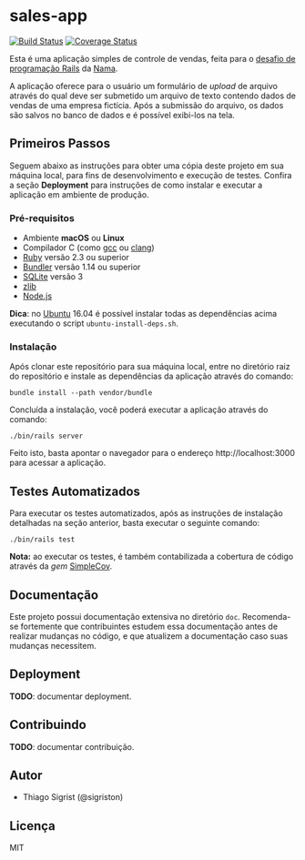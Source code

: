 # sales-app

[![Build Status](https://travis-ci.org/sigriston/sales-app.svg?branch=master)](https://travis-ci.org/sigriston/sales-app) [![Coverage Status](https://coveralls.io/repos/github/sigriston/sales-app/badge.svg?branch=master)](https://coveralls.io/github/sigriston/sales-app?branch=master)

Esta é uma aplicação simples de controle de vendas, feita para o [desafio de
programação Rails] da [Nama].

A aplicação oferece para o usuário um formulário de *upload* de arquivo através
do qual deve ser submetido um arquivo de texto contendo dados de vendas de uma
empresa fictícia. Após a submissão do arquivo, os dados são salvos no banco de
dados e é possível exibi-los na tela.

## Primeiros Passos

Seguem abaixo as instruções para obter uma cópia deste projeto em sua máquina
local, para fins de desenvolvimento e execução de testes. Confira a seção
**Deployment** para instruções de como instalar e executar a aplicação em
ambiente de produção.

### Pré-requisitos

* Ambiente **macOS** ou **Linux**
* Compilador C (como [gcc] ou [clang])
* [Ruby] versão 2.3 ou superior
* [Bundler] versão 1.14 ou superior
* [SQLite] versão 3
* [zlib]
* [Node.js]

**Dica**: no [Ubuntu] 16.04 é possível instalar todas as dependências acima
executando o script `ubuntu-install-deps.sh`.

### Instalação

Após clonar este repositório para sua máquina local, entre no diretório raiz do
repositório e instale as dependências da aplicação através do comando:

```console
bundle install --path vendor/bundle
```

Concluída a instalação, você poderá executar a aplicação através do comando:

```console
./bin/rails server
```

Feito isto, basta apontar o navegador para o endereço http://localhost:3000
para acessar a aplicação.

## Testes Automatizados

Para executar os testes automatizados, após as instruções de instalação
detalhadas na seção anterior, basta executar o seguinte comando:

```console
./bin/rails test
```

**Nota:** ao executar os testes, é também contabilizada a cobertura de código
através da *gem* [SimpleCov].

## Documentação

Este projeto possui documentação extensiva no diretório `doc`. Recomenda-se
fortemente que contribuintes estudem essa documentação antes de realizar
mudanças no código, e que atualizem a documentação caso suas mudanças
necessitem.

## Deployment

**TODO**: documentar deployment.

## Contribuindo

**TODO**: documentar contribuição.

## Autor

* Thiago Sigrist (@sigriston)

## Licença

MIT

[desafio de programação Rails]: https://github.com/9Nama/avaliacao_desenvolvedor
[Nama]: http://nama.ai
[Ruby]: https://www.ruby-lang.org
[Bundler]: http://bundler.io
[gcc]: https://gcc.gnu.org
[clang]: https://clang.llvm.org
[SQLite]: https://www.sqlite.org
[zlib]: http://zlib.net
[Node.js]: https://nodejs.org
[Ubuntu]: https://www.ubuntu.com/download/desktop
[SimpleCov]: https://github.com/colszowka/simplecov
